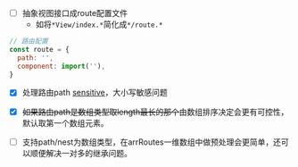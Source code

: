 - [ ] 抽象视图接口成route配置文件
    - 如将`*View/index.*`简化成`*/route.*`

```js
// 路由配置
const route = {
  path: '',
  component: import(''),
}
```

- [x] 处理路由path [sensitive](https://reacttraining.com/react-router/web/api/Route/sensitive-bool)，大小写敏感问题
- [x] ~~如果路由path是数组类型取length最长的那个~~由数组排序决定会更有可控性，默认取第一个数组元素。
- [ ] 支持path/nest为数组类型，在arrRoutes一维数组中做预处理会更简单，还可以顺便解决一对多的继承问题。

